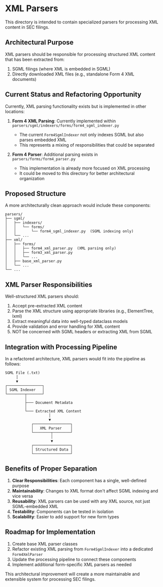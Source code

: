 # XML Parsers

This directory is intended to contain specialized parsers for processing XML content in SEC filings.

## Architectural Purpose

XML parsers should be responsible for processing structured XML content that has been extracted from:
1. SGML filings (where XML is embedded in SGML)
2. Directly downloaded XML files (e.g., standalone Form 4 XML documents)

## Current Status and Refactoring Opportunity

Currently, XML parsing functionality exists but is implemented in other locations:

1. **Form 4 XML Parsing**: Currently implemented within `parsers/sgml/indexers/forms/form4_sgml_indexer.py`
   - The current `Form4SgmlIndexer` not only indexes SGML but also parses embedded XML
   - This represents a mixing of responsibilities that could be separated

2. **Form 4 Parser**: Additional parsing exists in `parsers/forms/form4_parser.py`
   - This implementation is already more focused on XML processing
   - It could be moved to this directory for better architectural organization

## Proposed Structure

A more architecturally clean approach would include these components:

```
parsers/
├── sgml/
│   ├── indexers/
│   │   └── forms/
│   │       └── form4_sgml_indexer.py  (SGML indexing only)
│   └── ...
├── xml/
│   ├── forms/
│   │   ├── form4_xml_parser.py  (XML parsing only)
│   │   ├── form3_xml_parser.py
│   │   └── ...
│   ├── base_xml_parser.py
│   └── ...
└── ...
```

## XML Parser Responsibilities

Well-structured XML parsers should:

1. Accept pre-extracted XML content
2. Parse the XML structure using appropriate libraries (e.g., ElementTree, lxml)
3. Extract meaningful data into well-typed dataclass models
4. Provide validation and error handling for XML content
5. NOT be concerned with SGML headers or extracting XML from SGML

## Integration with Processing Pipeline

In a refactored architecture, XML parsers would fit into the pipeline as follows:

```
SGML File (.txt)
     │
     ▼
┌────────────────┐
│ SGML Indexer   │
└────────┬───────┘
         │
         ├─── Document Metadata
         │
         └─── Extracted XML Content
                    │
                    ▼
            ┌─────────────────┐
            │   XML Parser    │
            └────────┬────────┘
                     │
                     ▼
            ┌─────────────────┐
            │ Structured Data │
            └─────────────────┘
```

## Benefits of Proper Separation

1. **Clear Responsibilities**: Each component has a single, well-defined purpose
2. **Maintainability**: Changes to XML format don't affect SGML indexing and vice versa
3. **Reusability**: XML parsers can be used with any XML source, not just SGML-embedded XML
4. **Testability**: Components can be tested in isolation
5. **Scalability**: Easier to add support for new form types

## Roadmap for Implementation

1. Create base XML parser classes
2. Refactor existing XML parsing from `Form4SgmlIndexer` into a dedicated `Form4XmlParser`
3. Update the processing pipeline to connect these components
4. Implement additional form-specific XML parsers as needed

This architectural improvement will create a more maintainable and extensible system for processing SEC filings.